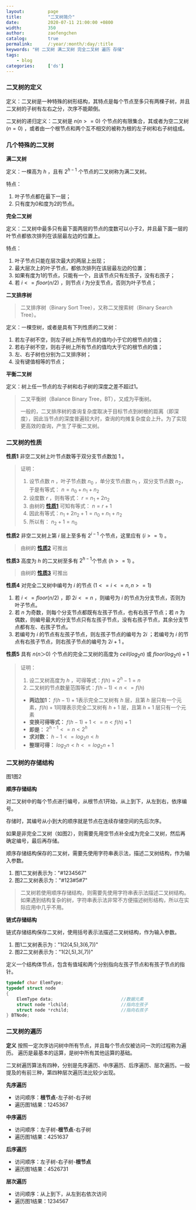 ```yaml
---
layout:         page
title:          "二叉树简介"
date:           2020-07-11 21:00:00 +0800
width:          350
author:         zaofengchen
catalog:        true
permalink:      /:year/:month/:day/:title
keywords: "树 二叉树 满二叉树 完全二叉树 遍历 存储"
tags:
    - blog
categories:     ['ds']
---
```


<!-- 渲染公式 -->
<script src="{{ site.url }}/static/js/MathJax.js?config=TeX-AMS-MML_HTMLorMML" type="text/javascript"></script>
<script type="text/x-mathjax-config">
    MathJax.Hub.Config({
        tex2jax: {
        skipTags: ['script', 'noscript', 'style', 'textarea', 'pre'],
        inlineMath: [['$','$']]
        }
    });
</script>
<!-- 渲染公式 -->


### 二叉树的定义

定义：二叉树是一种特殊的树形结构，其特点是每个节点至多只有两棵子树，并且二叉树的子树有左右之分，次序不能颠倒。

二叉树的递归定义：二叉树是 $n(n>=0)$ 个节点的有限集合，其或者为空二叉树 $(n=0)$ ，或者由一个根节点和两个互不相交的被称为根的左子树和右子树组成。


### 几个特殊的二叉树

**满二叉树**

定义：一棵高为 $h$ ，且有 $2^{h-1}$ 个节点的二叉树称为满二叉树。

特点：
1. 叶子节点都在最下一层；
2. 只有度为0和度为2的节点。

**完全二叉树**
    
定义：二叉树中最多只有最下面两层的节点的度数可以小于2，并且最下面一层的叶节点都依次排列在该层最左边的位置上。
    
特点：
1. 叶子节点只能在层次最大的两层上出现；
1. 最大层次上的叶子节点，都依次排列在该层最左边的位置；
1. 如果有度为1的节点，只能有一个，且该节点只有左孩子，没有右孩子；
1. 若 $i<=floor(n/2)$ ，则节点 $i$ 为分支节点，否则为叶子节点；
    
**二叉排序树**

>二叉排序树（Binary Sort Tree），又称二叉搜索树（Binary Search Tree）。

定义：一棵空树，或者是具有下列性质的二叉树：
1. 若左子树不空，则左子树上所有节点的值均小于它的根节点的值；
2. 若右子树不空，则右子树上所有节点的值均大于它的根节点的值；
3. 左、右子树也分别为二叉排序树；
4. 没有键值相等的节点；

**平衡二叉树**

定义：树上任一节点的左子树和右子树的深度之差不超过1。

>二叉平衡树（Balance Binary Tree，BT），又成为平衡树。
>
>一般的，二叉排序树的查询复杂度取决于目标节点到树根的距离（即深度），因此当节点的深度普遍较大时，查询的均摊复杂度会上升。为了实现更高效的查询，产生了平衡二叉树。 

### 二叉树的性质

**性质1** 非空二叉树上叶节点数等于双分支节点数加 $1$ 。

>证明：
>1. 设节点数 $n$ ，叶子节点数 $n_0$ ，单分支节点数 $n_1$ ，双分支节点数 $n_2$，于是有等式： $n=n_0+n_1+n_2$ 
>2. 设度数 $r$ ，则有等式： $r=n_1+2n_2$ 
>3. 由树的 **[性质1](/2020/07/09/tree#树的性质)** 可知有等式： $n=r+1$ 
>4. 因此有等式：$n_1+2n_2+1=n_0+n_1+n_2$ 
>5. 所以有： $n_2+1=n_0$ 


**性质2** 非空二叉树上第 $i$ 层上至多有 $2^{i-1}$ 个节点，这里应有 $(i>=1)$ 。
>由树的 **[性质2](/2020/07/09/tree#树的性质)** 可推出

**性质3** 高度为 $h$ 的二叉树至多有 $2^{h-1}$个节点 $(h>=1)$ 。
>由树的 **[性质3](/2020/07/09/tree#树的性质)** 可推出

**性质4** 对完全二叉树中编号为 $i$ 的节点 $(1<=i<=n,n>=1)$
1. 若 $i<=floor(n/2)$ ，即 $2i<=n$ ，则编号为 $i$ 的节点为分支节点，否则为叶子节点。
2. 若 $n$ 为奇数，则每个分支节点都既有左孩子节点，也有右孩子节点；若 $n$ 为偶数，则编号最大的分支节点只有左孩子节点，没有右孩子节点，其余分支节点都有左、右孩子节点。
3. 若编号为 $i$ 的节点有左孩子节点，则左孩子节点的编号为 $2i$ ；若编号为 $i$ 的节点有右孩子节点，则右孩子节点的编号为 $2i+1$ 。

**性质5** 具有 $n(n＞0)$ 个节点的完全二叉树的高度为 $ceil(log_2n)$ 或 $floor(log_2n)+1$
>证明：
>1. 设二叉树高度为 $h$ ，可得等式：$f(h)=2^h-1=n$
>2. 二叉树的节点数量范围等式：$f(h-1) < n <= f(h)$ 
>   - **两边加1：** $f(h-1)+1$表示完全二叉树有 $h$ 层，且第 $h$ 层只有一个元素，$f(h)+1$同理表示完全二叉树有 $h+1$ 层，且第 $h+1$ 层只有一个元素
>   - **变换可得等式：** $f(h-1)+1 <= n < f(h)+1$
>   - **即是：** $2^{h-1} <= n < 2^h$
>   - **求对数：** $h-1 <= log_2{n} < h$
>   - **整理可得：** $log_2{n} < h <= log_2{n}+1$


### 二叉树的存储结构

<div style="display: flex;">
    <div float="left">
    <img src="http://tvax2.sinaimg.cn/large/7d4c6366gy1ggrw1tyiwyj20ab06zmxa.jpg" alt=""  align="bottom" />
    <center>图1</center>
    </div>
    <div float="right">
    <img src="http://tvax4.sinaimg.cn/large/7d4c6366gy1ggrw24ht10j207d06zq31.jpg" alt=""  align="bottom" />
    <center>图2</center>
    </div>
</div>

**顺序存储结构**

对二叉树中的每个节点进行编号，从根节点1开始，从上到下，从左到右，依序编号。

存储时，其编号从小到大的顺序就是节点在连续存储空间的先后次序。

如果是非完全二叉树（如图2），则需要先用空节点补全成为完全二叉树，然后再确定编号，最后再存储。

顺序存储结构保存的二叉树，需要先使用字符串表示法，描述二叉树结构，作为输入参数。

1. 图1二叉树表示为："#1234567"
2. 图2二叉树表示为："#123#5#7"

>二叉树若使用顺序存储结构，则需要先使用字符串表示法描述二叉树结构。
>如果遇到结构复杂的树，字符串表示法非常不方便描述树形结构，所以在实际应用中几乎不用。

**链式存储结构**

链式存储结构保存二叉树，使用括号表示法描述二叉树结构，作为输入参数。
1. 图1二叉树表示为："1(2(4,5),3(6,7))"
2. 图2二叉树表示为："1(2(,5),3(,7))"


定义一个结构体节点，包含有值域和两个分别指向左孩子节点和有孩子节点的指针。

```C
typedef char ElemType;
typedef struct node
{
    ElemType data;                          //数据元素
    struct node *lchild;                    //指向左孩子
    struct node *rchild;                    //指向右孩子
} BTNode;
```


### 二叉树的遍历

**定义** 按照一定次序访问树中所有节点，并且每个节点仅被访问一次的过程称为遍历。
遍历是最基本的运算，是树中所有其他运算的基础。

二叉树遍历算法有四种，分别是先序遍历、中序遍历、后序遍历、层次遍历。一般提及的有前三种，第四种层次遍历法比较少出现。

**先序遍历**
- 访问顺序：**根节点**-左子树-右子树
- 遍历图1结果：1245367

**中序遍历**
- 访问顺序：左子树-**根节点**-右子树
- 遍历图1结果：4251637

**后序遍历**
- 访问顺序：左子树-右子树-**根节点**
- 遍历图1结果：4526731

**层次遍历**
- 访问顺序：从上到下，从左到右依次访问
- 遍历图1结果：1234567
